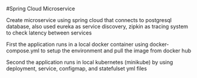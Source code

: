 #Spring Cloud Microservice

Create microservice using spring cloud that connects to postgresql database, also used eureka as service discovery, zipkin as tracing system to check latency between services

First the application runs in a local docker container using docker-compose.yml to setup the environment and pull the image from docker hub

Second the application runs in local kubernetes (minikube) by using deployment, service, configmap, and statefulset yml files
